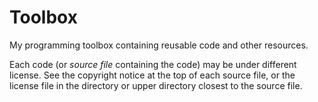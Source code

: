 # Toolbox

My programming toolbox containing reusable code and other resources.

Each code (or _source file_ containing the code) may be under different license.
See the copyright notice at the top of each source file,
or the license file in the directory
or upper directory closest to the source file.
